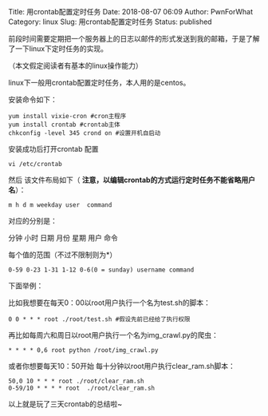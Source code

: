 Title: 用crontab配置定时任务
Date: 2018-08-07 06:09
Author: PwnForWhat
Category: linux
Slug: 用crontab配置定时任务
Status: published

前段时间需要定期把一个服务器上的日志以邮件的形式发送到我的邮箱，于是了解了一下linux下定时任务的实现。

（本文假定阅读者有基本的linux操作能力）

linux下一般用crontab配置定时任务，本人用的是centos。

安装命令如下：

    yum install vixie-cron #cron主程序
    yum install crontab #crontab主体
    chkconfig -level 345 crond on #设置开机自启动

安装成功后打开crontab 配置

    vi /etc/crontab

然后 该文件布局如下（ **注意，以编辑crontab的方式运行定时任务不能省略用户名**）：

    m h d m weekday user  command

对应的分别是：

分钟 小时 日期 月份 星期 用户 命令

每个值的范围（不过不限制则为\*）

    0-59 0-23 1-31 1-12 0-6(0 = sunday) username command

下面举例：

比如我想要在每天0：00以root用户执行一个名为test.sh的脚本：

    0 0 * * * root ./root/test.sh #假设先前已经给了执行权限

再比如每周六和周日以root用户执行一个名为img\_crawl.py的爬虫：

    * * * * 0,6 root python /root/img_crawl.py

或者你想要每天10：50开始 每十分钟以root用户执行clear\_ram.sh脚本：

    50,0 10 * * * root ./root/clear_ram.sh
    0-59/10 * * * * root  ./root/clear_ram.sh

以上就是玩了三天crontab的总结啦\~
